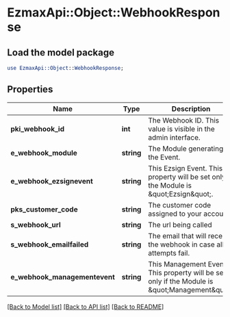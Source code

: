 # EzmaxApi::Object::WebhookResponse

## Load the model package
```perl
use EzmaxApi::Object::WebhookResponse;
```

## Properties
Name | Type | Description | Notes
------------ | ------------- | ------------- | -------------
**pki_webhook_id** | **int** | The Webhook ID. This value is visible in the admin interface. | 
**e_webhook_module** | **string** | The Module generating the Event. | 
**e_webhook_ezsignevent** | **string** | This Ezsign Event. This property will be set only if the Module is \&quot;Ezsign\&quot;. | [optional] 
**pks_customer_code** | **string** | The customer code assigned to your account | 
**s_webhook_url** | **string** | The url being called | 
**s_webhook_emailfailed** | **string** | The email that will receive the webhook in case all attempts fail. | 
**e_webhook_managementevent** | **string** | This Management Event. This property will be set only if the Module is \&quot;Management\&quot;. | [optional] 

[[Back to Model list]](../README.md#documentation-for-models) [[Back to API list]](../README.md#documentation-for-api-endpoints) [[Back to README]](../README.md)


